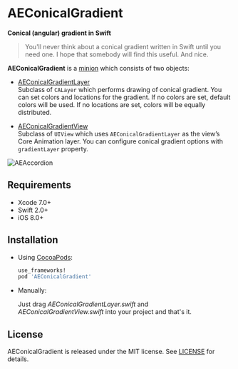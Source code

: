# AEConicalGradient

**Conical (angular) gradient in Swift**

> You'll never think about a conical gradient written in Swift until you need one. I hope that somebody will find this useful. And nice. 

**AEConicalGradient** is a [minion](http://tadija.net/public/minion.png) which consists of two objects:  

- [AEConicalGradientLayer](Source/AEConicalGradientLayer.swift)  
Subclass of `CALayer` which performs drawing of conical gradient. You can set colors and locations for the gradient. If no colors are set, default colors will be used. If no locations are set, colors will be equally distributed.  

- [AEConicalGradientView](Source/AEConicalGradientView.swift)  
Subclass of `UIView` which uses `AEConicalGradientLayer` as the view’s Core Animation layer. You can configure conical gradient options with `gradientLayer` property.

![AEAccordion](http://tadija.net/projects/AEConicalGradient/AEConicalGradient.png)

## Requirements
- Xcode 7.0+
- Swift 2.0+
- iOS 8.0+

## Installation

- Using [CocoaPods](http://cocoapods.org/):

  ```ruby
  use_frameworks!
  pod 'AEConicalGradient'
  ```

- Manually:

  Just drag *AEConicalGradientLayer.swift* and *AEConicalGradientView.swift* into your project and that's it.

## License
AEConicalGradient is released under the MIT license. See [LICENSE](LICENSE) for details.
